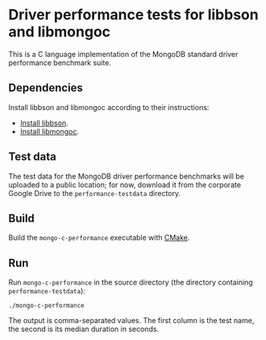 # Driver performance tests for libbson and  libmongoc

This is a C language implementation of the MongoDB standard driver performance
benchmark suite.

## Dependencies

Install libbson and libmongoc according to their instructions:

* [Install libbson](https://api.mongodb.org/libbson/current/installing.html).
* [Install libmongoc](https://api.mongodb.org/c/current/installing.html).

## Test data

The test data for the MongoDB driver performance benchmarks will be uploaded to
a public location; for now, download it from the corporate Google Drive to the
`performance-testdata` directory.

## Build

Build the `mongo-c-performance` executable with [CMake](https://cmake.org/).

## Run

Run `mongo-c-performance` in the source directory (the directory containing
`performance-testdata`):

```
./mongo-c-performance
```

The output is comma-separated values. The first column is the test name, the
second is its median duration in seconds.
